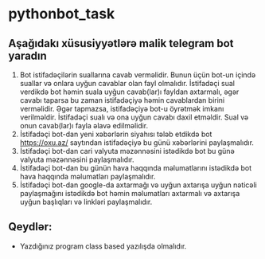 # pythonbot_task
## Aşağıdakı xüsusiyyətlərə malik telegram bot yaradın
1. Bot istifadəçilərin suallarına cavab verməlidir. Bunun üçün bot-un içində suallar və onlara uyğun cavablar olan fayl olmalıdır. İstifadəçi sual verdikdə bot həmin suala uyğun cavab(lar)ı fayldan axtarmalı, əgər cavabı taparsa bu zaman istifadəçiyə həmin cavablardan birini verməlidir. Əgər tapmazsa, istifadəçiyə bot-u öyrətmək imkanı verilməldir. İstifadəçi sualı və ona uyğun cavabı daxil etməldir. Sual və onun cavab(lar)ı fayla əlavə edilməlidir.
2. İstifadəçi bot-dan yeni xəbərlərin siyahısı tələb etdikdə bot https://oxu.az/ saytından istifadəçiyə bu günü xəbərlərini paylaşmalıdır.
3. İstifadəçi bot-dan cari valyuta məzənnəsini istədikdə bot bu günə valyuta məzənnəsini paylaşmalıdır.
4. İstifadəçi bot-dan bu günün hava haqqında məlumatlarını istədikdə bot hava haqqında məlumatları paylaşmalıdır.
5. İstifadəçi bot-dan google-da axtarmağı və uyğun axtarışa uyğun nəticəli paylaşmağını istədikdə bot həmin məlumatları axtarmalı və axtarışa uyğun başlıqları və linkləri paylaşmalıdır.

## Qeydlər:
- Yazdığınız program class based yazılışda olmalıdır.
